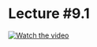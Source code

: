 # Lecture #9.1

[![Watch the video](https://img.youtube.com/vi/eJ04XVHkr4s/0.jpg)](https://www.youtube.com/watch?v=eJ04XVHkr4s&list=PLoROMvodv4rPzLcXBhbCFt8ahPrQGFSmN&index=30)

